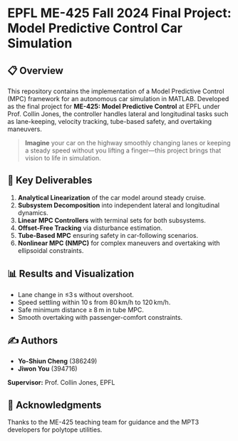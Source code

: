 # EPFL ME-425 Fall 2024 Final Project: Model Predictive Control Car Simulation

## 📋 Overview

This repository contains the implementation of a Model Predictive Control (MPC) framework for an autonomous car simulation in MATLAB. Developed as the final project for **ME-425: Model Predictive Control** at EPFL under Prof. Collin Jones, the controller handles lateral and longitudinal tasks such as lane-keeping, velocity tracking, tube-based safety, and overtaking maneuvers.

> **Imagine** your car on the highway smoothly changing lanes or keeping a steady speed without you lifting a finger—this project brings that vision to life in simulation.

## 📑 Key Deliverables

1. **Analytical Linearization** of the car model around steady cruise.
2. **Subsystem Decomposition** into independent lateral and longitudinal dynamics.
3. **Linear MPC Controllers** with terminal sets for both subsystems.
4. **Offset-Free Tracking** via disturbance estimation.
5. **Tube-Based MPC** ensuring safety in car-following scenarios.
6. **Nonlinear MPC (NMPC)** for complex maneuvers and overtaking with ellipsoidal constraints.

## 📊 Results and Visualization

* Lane change in ≤3 s without overshoot.
* Speed settling within 10 s from 80 km/h to 120 km/h.
* Safe minimum distance ≥ 8 m in tube MPC.
* Smooth overtaking with passenger-comfort constraints.

## ✍️ Authors

* **Yo-Shiun Cheng** (386249)
* **Jiwon You** (394716)

**Supervisor:** Prof. Collin Jones, EPFL


## 🙏 Acknowledgments

Thanks to the ME-425 teaching team for guidance and the MPT3 developers for polytope utilities.
